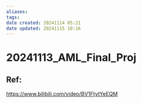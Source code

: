 ```yaml
---
aliases: 
tags: 
date created: 20241114 05:21
date updated: 20241115 10:16
---
```


# 20241113_AML_Final_Proj

## Ref:

<https://www.bilibili.com/video/BV1FtytYeEQM>

